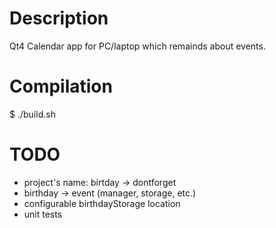Description
==========
Qt4 Calendar app for PC/laptop which remainds about events.

Compilation
===========
$ ./build.sh

TODO
====
- project's name: birtday -> dontforget
- birthday -> event (manager, storage, etc.)
- configurable birthdayStorage location
- unit tests
